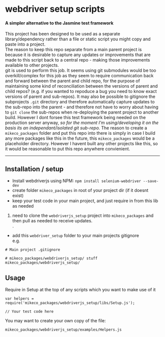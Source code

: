 
# webdriver setup scripts

#### A simpler alternative to the Jasmine test framework

This project has been designed to be used as a separate library/dependency rather
than a file or static script you might copy and paste into a project.  
The reason to keep this repo separate from a main parent project
 is because it is desirable to capture any updates or improvements that are made to 
this script back to a central repo - making those improvements available to other
projects.  
git is used to perform this job. 
It seems using git submodules would be  too 
overkill/complex for this job as they seem to require communication back and 
forward between the parent and child repo, for the purpose of maintaining
some kind of reconciliation between the versions of parent and child
repos? (e.g. if you wanted to repoduce a bug you need to know exact versions of
parent and sub-repos).
It may also be possible to gitignore the subprojects `.git` directory and therefore
automatically capture updates to the sub-repo into the parent - and therefore not have
to worry about having to `git clone` the sub-repos when re-deploying the parent
project to another build. However I dont forsee  this test framework  being
needed on the production server anyway, *so for the moment I'm using/developing it 
on the basis its an independant/isolated git sub-repo.*
The reason to create a `mikeco_packages` folder and put this repo into there is simply
in case I build any more packages like this in the future, this `mikeco_packages` would
be a placeholder directory. However I havent built any other projects like this, so
it would be reasonable to put this repo anywhere convienient.


******

## Installation / setup

* Install webdriverjs using NPM: `npm install selenium-webdriver --save-dev`
* create folder `mikeco_packages` in root of your project dir (if it doesnt exist)
* keep your test code in your main project, and just require in from this lib as
needed
1. need to clone the `webdriverjs_setup` project into `mikeco_packages` and then pull
 as needed to receive updates.  
.  

* add this `webdriver_setup` folder to your main projects gitignore  
e.g.
```
# Main project .gitignore

# mikeco_packages/webdriverjs_setup/ stuff 
mikeco_packages/webdriverjs_setup/
```


## Usage

Require in Setup at the top of any scripts which you want to make use of it
```
var helpers = require('mikeco_packages/webdriverjs_setup/libs/Setup.js');

// Your test code here
```
You may want to create your own copy of the file: 
```
mikeco_packages/webdriverjs_setup/examples/Helpers.js
```
